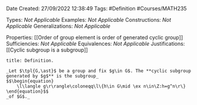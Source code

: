 <div class="topSpace"></div>

Date Created: 27/09/2022 12:38:49
Tags: #Definition #Courses/MATH235

Types: _Not Applicable_
Examples: _Not Applicable_
Constructions: _Not Applicable_
Generalizations: _Not Applicable_

Properties: [[Order of group element is order of generated cyclic group]]
Sufficiencies: _Not Applicable_
Equivalences: _Not Applicable_
Justifications: [[Cyclic subgroup is a subgroup]]

``` ad-Definition
title: Definition.

_Let $\tpl{G,\ast}$ be a group and fix $g\in G$. The **cyclic subgroup generated by $g$** is the subgroup_
$$\begin{equation}
    \l\langle g\r\rangle\coloneqq\l\{h\in G\mid \ex n\in\Z:h=g^n\r\}
\end{equation}$$
_of $G$._

```
